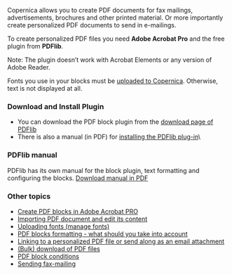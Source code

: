 Copernica allows you to create PDF documents for fax mailings,
advertisements, brochures and other printed material. Or more
importantly create personalized PDF documents to send in e-mailings.

To create personalized PDF files you need **Adobe Acrobat Pro** and the
free plugin from **PDFlib**.

Note: The plugin doesn’t work with Acrobat Elements or any version of
Adobe Reader.

Fonts you use in your blocks must be [uploaded to
Copernica](./uploading-fonts.en.md).
Otherwise, text is not displayed at all.

### Download and Install Plugin

-   You can download the PDF block plugin from the [download page of
    PDFlib](http://www.pdflib.com/download/pdflib-family/block-plugin-50/)
-   There is also a manual (in PDF) for [installing the PDFlib
    plug-in](http://www.pdflib.com/fileadmin/pdflib/pdf/support/How-to-install-block-plugin-4.5.pdf)\

### PDFlib manual

PDFlib has its own manual for the block plugin, text formatting and
configuring the blocks. [Download manual in
PDF](http://www.pdflib.com/fileadmin/pdflib/pdf/manuals/PDFlib-blocks-E.pdf)

### Other topics

-   [Create PDF blocks in Adobe Acrobat
    PRO](./create-pdf-blocks-in-adobe-acrobat-pro.en.md)
-   [Importing PDF document and edit its
    content](./import-pdf-document-and-editing-its-content.en.md)
-   [Uploading fonts (manage
    fonts)](./uploading-fonts.en.md)
-   [PDF blocks formatting - what should you take into
    account](./pdf-blocks-formatting-what-should-you-take-into-account.en.md)
-   [Linking to a personalized PDF file or send along as an email
    attachment](./linking-to-a-personalized-pdf-file-or-send-as-an-attachment.en.md)
-   [(Bulk) download of PDF
    files](./bulk-download-of-personalized-pdf-files.en.md)
-   [PDF block
    conditions](./conditionally-show-pdf-blocks.en.md)
-   [Sending
    fax-mailing](./sending-a-fax-mass-mailing.en.md)

